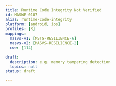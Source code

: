 ```yaml
---
title: Runtime Code Integrity Not Verified
id: MASWE-0107
alias: runtime-code-integrity
platform: [android, ios]
profiles: [R]
mappings:
  masvs-v1: [MSTG-RESILIENCE-6]
  masvs-v2: [MASVS-RESILIENCE-2]
  cwe: [114]

draft:
  description: e.g. memory tampering detection
  topics: null
status: draft

---
```


